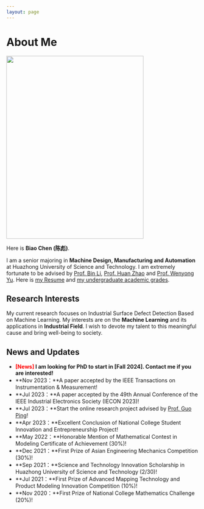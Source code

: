 ```yaml
---
layout: page
---
```


# About Me

<img src="https://max-chenb.github.io/BiaoChen.jpg" class="floatpic" width="360" height="480">

Here is **Biao Chen (陈彪)**.

I am a senior majoring in **Machine Design, Manufacturing and Automation** at Huazhong University of Science and Technology. I am extremely fortunate to be advised by [Prof. Bin Li](http://english.mse.hust.edu.cn/info/1081/2036.htm), [Prof. Huan Zhao](http://english.mse.hust.edu.cn/info/1069/1170.htm) and [Prof. Wenyong Yu](http://english.mse.hust.edu.cn/info/1068/1178.htm). Here is [my Resume](https://max-chenb.github.io/file/CV.pdf) and [my undergraduate academic grades](https://max-chenb.github.io/file/grades.pdf).

## Research Interests

My current research focuses on Industrial Surface Defect Detection Based on Machine Learning. My interests are on the **Machine Learning** and its applications in **Industrial Field**. I wish to devote my talent to this meaningful cause and bring well-being to society.

## News and Updates

- **<font color='red'>[News]</font> I am looking for PhD to start in [Fall 2024]. Contact me if you are interested!**
- **Nov 2023：**A paper accepted by the IEEE Transactions on Instrumentation & Measurement!
- **Jul 2023：**A paper accepted by the 49th Annual Conference of the IEEE Industrial Electronics Society (IECON 2023)!
- **Jul 2023：**Start the online research project advised by [Prof. Guo Ping](https://www.mccormick.northwestern.edu/research-faculty/directory/profiles/guo-ping.html)!
- **Apr 2023：**Excellent Conclusion of National College Student Innovation and Entrepreneurship Project!
- **May 2022：**Honorable Mention of Mathematical Contest in Modeling Certificate of Achievement (30%)!
- **Dec 2021：**First Prize of Asian Engineering Mechanics Competition (30%)!
- **Sep 2021：**Science and Technology Innovation Scholarship in Huazhong University of Science and Technology (2/30)!
- **Jul 2021：**First Prize of Advanced Mapping Technology and Product Modeling Innovation Competition (10%)!
- **Nov 2020：**First Prize of National College Mathematics Challenge (20%)!